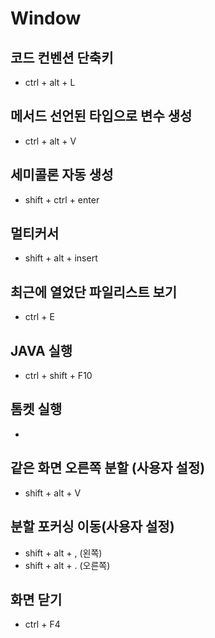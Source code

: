 # Window
## 코드 컨벤션 단축키
- ctrl + alt + L

## 메서드 선언된 타입으로 변수 생성
- ctrl + alt + V

## 세미콜론 자동 생성
- shift + ctrl + enter

## 멀티커서
- shift + alt + insert

## 최근에 열었단 파일리스트 보기
- ctrl + E

## JAVA 실행
- ctrl + shift + F10

## 톰켓 실행
- 

## 같은 화면 오른쪽 분할 (사용자 설정)
- shift + alt + V

## 분할 포커싱 이동(사용자 설정)
- shift + alt + , (왼쪽)
- shift + alt + . (오른쪽)

## 화면 닫기
- ctrl + F4
